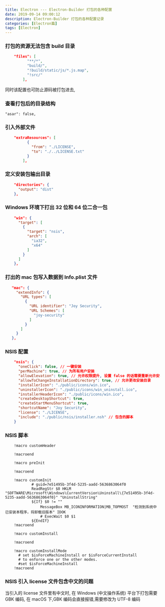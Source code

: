 ```yaml
---
title: Electron --- Electron-Builder 打包的各种配置
date: 2019-09-14 09:00:12
description: Electron-Builder 打包的各种配置记录
categories: [Electron篇]
tags: [Electron]
---
```


<!-- more -->
### 打包的资源无法包含 build 目录
 
```json
    "files": [
          "**/*",
          "build/",
          "!build/static/js/*.js.map",
          "!src/"
        ],
```

同时该配置也可防止源码被打包进去,

### 查看打包后的目录结构
`"asar": false,` 


### 引入外部文件

```json
    "extraResources": [
          {
            "from": "./LICENSE",
            "to": "./../LICENSE.txt"
          }
        ],
```

### 定义安装包输出目录

```json
    "directories": {
      "output": "dist"
    },
```

### Windows 环境下打出 32 位和 64 位二合一包

```json
    "win": {
      "target": [
        {
          "target": "nsis",
          "arch": [
            "ia32",
            "x64"
          ]
        }
      ]
    },
```

### 打出的 mac 包写入数据到 Info.plist 文件

```json
   "mac": {
     "extendInfo": {
       "URL types": [
         {
           "URL identifier": "Joy Security",
           "URL Schemes": [
             "joy-security"
           ]
         }
       ]
     }
   },
```

### NSIS 配置

```json
    "nsis": {
      "oneClick": false, // 一键安装
      "perMachine": true, // 为所有用户安装
      "allowElevation": true, // 允许权限提升, 设置 false 的话需要重新允许安装程序
      "allowToChangeInstallationDirectory": true, // 允许更改安装目录
      "installerIcon": "./public/icons/win.ico",
      "uninstallerIcon": "./public/icons/win_uninstall.ico",
      "installerHeaderIcon": "./public/icons/win.ico",
      "createDesktopShortcut": true,
      "createStartMenuShortcut": true,
      "shortcutName": "Joy Security",
      "license": "./LICENSE",
      "include": "./public/nsis/installer.nsh" // 包含的脚本
    }
```

### NSIS 脚本

```nsh
    !macro customHeader
    
    !macroend
    
    !macro preInit
    
    !macroend
    
    !macro customInit
            # guid=7e51495b-3f4d-5235-aadd-5636863064f0
            ReadRegStr $0 HKLM "SOFTWARE\Microsoft\Windows\CurrentVersion\Uninstall\{7e51495b-3f4d-5235-aadd-5636863064f0}" "UninstallString"
            ${If} $0 != ""
                MessageBox MB_ICONINFORMATION|MB_TOPMOST  "检测到系统中已安装本程序，将卸载旧版本" IDOK
                # ExecWait $0 $1
            ${EndIf}
    !macroend
    
    !macro customInstall
    
    !macroend
    
    !macro customInstallMode
      # set $isForceMachineInstall or $isForceCurrentInstall
      # to enforce one or the other modes.
      #set $isForceMachineInstall
    !macroend
```

### NSIS 引入 license 文件包含中文的问题
当引入的 license 文件里有中文时, 在 Windows (中文操作系统) 平台下打包需要 GBK 编码, 在 macOS 下,GBK 编码会直接报错,需要修改为 UTF-8 编码

